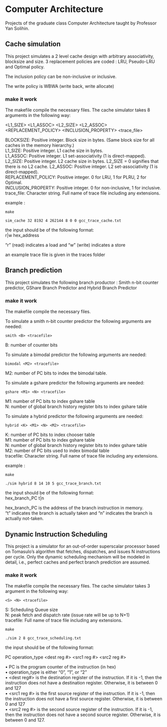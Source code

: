 # Computer Architecture

Projects of the graduate class Computer Architecture taught by Professor Yan Solihin.

## Cache simulation

This project simulates a 2 level cache design with arbitrary associativity, blocksize and size. 3 replacement policies are coded : LRU, Pseudo-LRU and Optimal policy.

The inclusion policy can be non-inclusive or inclusive.

The write policy is WBWA (write back, write allocate)

### make it work

The makefile compile the necessary files.
The cache simulator takes 8 arguments in the following way:

<BLOCKSIZE> <L1_SIZE> <L1_ASSOC> <L2_SIZE> <L2_ASSOC> <REPLACEMENT_POLICY> <INCLUSION_PROPERTY> <trace_file>

BLOCKSIZE: Positive integer. Block size in bytes. (Same block size for all caches in the memory hierarchy.)\
L1_SIZE: Positive integer. L1 cache size in bytes.\
L1_ASSOC: Positive integer. L1 set-associativity (1 is direct-mapped).\
L2_SIZE: Positive integer. L2 cache size in bytes. L2_SIZE = 0 signifies that there is no L2 cache.
L2_ASSOC: Positive integer. L2 set-associativity (1 is direct-mapped).\
REPLACEMENT_POLICY: Positive integer. 0 for LRU, 1 for PLRU, 2 for Optimal.\
INCLUSION_PROPERTY: Positive integer. 0 for non-inclusive, 1 for inclusive.\
trace_file: Character string. Full name of trace file including any extensions.

example :
```
make

sim_cache 32 8192 4 262144 8 0 0 gcc_trace_cache.txt
```

the input should be of the following format:\
r|w hex_address

“r” (read) indicates a load and “w” (write) indicates a store

an example trace file is given in the traces folder


## Branch prediction

This project simulates the following branch productor : Smith n-bit counter predictor, GShare Branch Predictor and Hybrid Branch Predictor

### make it work

The makefile compile the necessary files.

To simulate a smith n-bit counter predictor the following arguments are needed:
```
smith <B> <tracefile>
```
B: number of counter bits


To simulate a bimodal predictor the following arguments are needed:
```
bimodal <M2> <tracefile>
```
M2: number of PC bits to index the bimodal table.


To simulate a gshare predictor the following arguments are needed:
```
gshare <M1> <N> <tracefile>
```
M1: number of PC bits to index gshare table\
N: number of global branch history register bits to index gshare table

To simulate a hybrid predictor the following arguments are needed:
```
hybrid <K> <M1> <N> <M2> <tracefile>
```
K: number of PC bits to index chooser table\
M1: number of PC bits to index gshare table\
N: number of global branch history register bits to index gshare table\
M2: number of PC bits used to index bimodal table\
tracefile: Character string. Full name of trace file including any extensions.

example :
```
make

./sim hybrid 8 14 10 5 gcc_trace_branch.txt
```

the input should be of the following format:\
hex_branch_PC t|n

hex_branch_PC is the address of the branch instruction in memory.\
“t” indicates the branch is actually taken and “n” indicates the branch is actually not-taken.

## Dynamic Instruction Scheduling

This project is a simulator for an out-of-order superscalar processor based on Tomasulo’s algorithm that fetches, dispatches, and issues N instructions per cycle. Only the dynamic scheduling mechanism will be modeled in detail, i.e., perfect caches and perfect branch prediction are assumed.

### make it work

The makefile compile the necessary files.
The cache simulator takes 3 argument in the following way:

```
<S> <N> <tracefile>
```

S: Scheduling Queue size\
N: peak fetch and dispatch rate (issue rate will be up to N+1)\
tracefile: Full name of trace file including any extensions.

```
make

./sim 2 8 gcc_trace_scheduling.txt
```

the input should be of the following format:

PC operation_type <dest reg #> <src1 reg #> <src2 reg #>

• PC is the program counter of the instruction (in hex)\
• operation_type is either “0”, “1”, or “2”\
• <dest reg#> is the destination register of the instruction. If it is -1, then the instruction does
not have a destination register. Otherwise, it is between 0 and 127\
• <src1 reg #> is the first source register of the instruction. If it is -1, then the instruction does
not have a first source register. Otherwise, it is between 0 and 127\
• <src2 reg #> is the second source register of the instruction. If it is -1, then the instruction
does not have a second source register. Otherwise, it is between 0 and 127.









